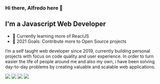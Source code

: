 ### Hi there, Alfredo here 👋

## I'm a Javascript Web Developer

- 🌱 Currently learning more of ReactJS
- 🥅 2021 Goals: Contribute more to Open Source projects

I’m a self taught web developer since 2019, currently building personal projects with focus on code quality and user experience. In order to turn easier the life of people around me and also my own, i have been solving day-to-day problems by creating valuable and scalable web applications.

<p align="left">
  <a href="mailto:alfredoneto934@gmail.com" alt="Gmail">
  <img src="https://img.shields.io/badge/-Gmail-e34c41?style=flat-square&labelColor=e34c41&logo=gmail&logoColor=white&link=" /></a>

  <a href="https://www.linkedin.com/in/alfredo-neto-a2515814b/" alt="Linkedin">
  <img src="https://img.shields.io/badge/-Linkedin-blue?style=flat-square&logo=Linkedin&logoColor=white&link=https://www.linkedin.com/in/alfredo-neto-a2515814b/" /></a>

  <a href="https://api.whatsapp.com/send?phone=5592982119316&text=Olá%20Alfredo,%20tudo%20bem?" alt="WhatsApp">
  <img src="https://img.shields.io/badge/-WhatsApp-3CB371?style=flat-square&labelColor=3CB371&logo=whatsapp&logoColor=white&link=https://api.whatsapp.com/send?phone=5592982119316&text=Olá%20Alfredo,%20tudo%20bem?"/></a>

  <a href="https://www.instagram.com/alfredobraule/" alt="Instagram">
  <img src="https://img.shields.io/badge/-Instagram-DF0174?style=flat-square&labelColor=DF0174&logo=instagram&logoColor=white&link=https://www.instagram.com/alfredobraule/"/></a>
</p>  


